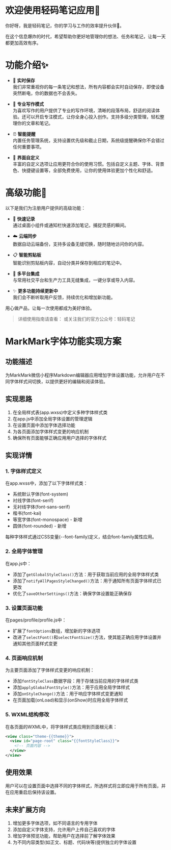# 欢迎使用轻码笔记应用👋

你好呀，我是轻码笔记，你的学习与工作的效率提升伙伴🚀。

在这个信息爆炸的时代，希望帮助你更好地管理你的想法、任务和笔记，让每一天都更加高效有序。

# 功能介绍✨

* 💾 **实时保存**  
  我们非常重视你的每一条笔记和想法，所有内容都会实时自动保存，即使设备突然断电，你的数据也不会丢失。

* 📝 **专业写作模式**  
  为喜欢写作的用户提供了专业的写作环境，清晰的段落布局，舒适的阅读体验。还可以开启专注模式，让你全身心投入创作。支持多级分类管理，轻松整理你的文章和笔记。

* ⏰ **智能提醒**  
  内置任务管理系统，支持设置优先级和截止日期，系统级提醒确保你不会错过任何重要事项。

* 🎨 **界面自定义**  
  丰富的自定义选项让应用更符合你的使用习惯。包括自定义主题、字体、背景色、快捷键设置等，全部免费使用，让你的使用体验更加个性化和舒适。

# 高级功能🔑

以下是我们为注册用户提供的高级功能：

* 📱 **快速记录**  
  通过桌面小组件或通知栏快速添加笔记，捕捉灵感的瞬间。

* ☁️ **云端同步**  
  数据自动云端备份，支持多设备无缝切换，随时随地访问你的内容。

* 📋 **智能剪贴板**  
  智能识别剪贴板内容，自动分类并保存到相应的笔记中。

* 🔄 **多平台集成**  
  与常用社交平台和生产力工具无缝集成，一键分享或导入内容。

* ✨ **更多功能持续更新中**  
  我们会不断听取用户反馈，持续优化和增加新功能。

用心做产品，让每一次使用都成为美好体验。

> 详细使用指南请查看： 或关注我们的官方公众号：轻码笔记 

# MarkMark字体功能实现方案

## 功能描述

为MarkMark微信小程序Markdown编辑器应用增加字体设置功能，允许用户在不同字体样式间切换，以提供更好的编辑和阅读体验。

## 实现思路

1. 在全局样式表(app.wxss)中定义多种字体样式类
2. 在app.js中添加全局字体设置的管理逻辑
3. 在设置页面中添加字体选择功能
4. 为各页面添加字体样式变更的响应机制
5. 确保所有页面能够正确应用用户选择的字体样式

## 实现详情

### 1. 字体样式定义

在app.wxss中，添加了以下字体样式类：

- 系统默认字体(font-system)
- 衬线字体(font-serif)
- 无衬线字体(font-sans-serif)
- 楷书(font-kai)
- 等宽字体(font-monospace) - 新增
- 圆体(font-rounded) - 新增

每种字体样式通过CSS变量(--font-family)定义，结合font-family属性应用。

### 2. 全局字体管理

在app.js中：

- 添加了`getGlobalStyleClass()`方法：用于获取当前应用的全局字体样式类
- 添加了`notifyAllPagesStyleChanged()`方法：用于通知所有页面字体样式已更改
- 优化了`saveOtherSettings()`方法：确保字体设置能正确保存

### 3. 设置页面功能

在pages/profile/profile.js中：

- 扩展了`fontOptions`数组，增加新的字体选项
- 改进了`selectFont()`和`selectFontSize()`方法，使其能正确应用字体设置并通知其他页面样式变更

### 4. 页面响应机制

为主要页面添加了字体样式变更的响应机制：

- 添加`fontStyleClass`数据字段：用于存储当前应用的字体样式类
- 添加`applyGlobalFontStyle()`方法：用于应用全局字体样式
- 添加`onStyleChange()`方法：用于响应字体样式变更通知
- 在页面加载(onLoad)和显示(onShow)时应用全局字体样式

### 5. WXML结构修改

在各页面的WXML中，将字体样式类应用到页面根元素：

```xml
<view class="theme-{{theme}}">
  <view id="page-root" class="{{fontStyleClass}}">
    <!-- 页面内容 -->
  </view>
</view>
```

## 使用效果

用户可以在设置页面中选择不同的字体样式，所选样式将立即应用于所有页面，并在应用重启后保持该设置。

## 未来扩展方向

1. 增加更多字体选项，如不同语言的专用字体
2. 添加自定义字体支持，允许用户上传自己喜欢的字体
3. 增加字体预览功能，帮助用户在选择前了解字体效果
4. 为不同内容类型(如正文、标题、代码块等)提供独立的字体设置 